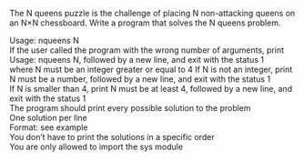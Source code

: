 The N queens puzzle is the challenge of placing N non-attacking queens on an N×N chessboard. Write a program that solves the N queens problem.  

Usage: nqueens N  
If the user called the program with the wrong number of arguments, print Usage: nqueens N, followed by a new line, and exit with the status 1  
where N must be an integer greater or equal to 4
If N is not an integer, print N must be a number, followed by a new line, and exit with the status 1  
If N is smaller than 4, print N must be at least 4, followed by a new line, and exit with the status 1  
The program should print every possible solution to the problem  
One solution per line  
Format: see example  
You don’t have to print the solutions in a specific order  
You are only allowed to import the sys module  